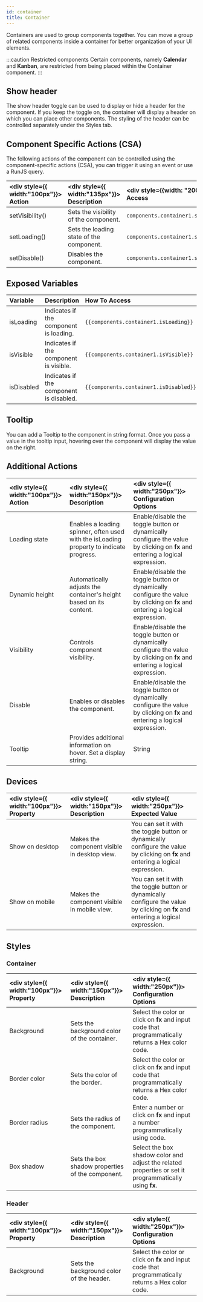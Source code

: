 ```yaml
---
id: container
title: Container
---
```


Containers are used to group components together. You can move a group of related components inside a container for better organization of your UI elements.

:::caution Restricted components
Certain components, namely **Calendar** and **Kanban**, are restricted from being placed within the Container component.
:::

## Show header

The show header toggle can be used to display or hide a header for the component. If you keep the toggle on, the container will display a header on which you can place other components. The styling of the header can be controlled separately under the Styles tab. 

## Component Specific Actions (CSA)

The following actions of the component can be controlled using the component-specific actions (CSA), you can trigger it using an event or use a RunJS query.

| <div style={{ width:"100px"}}> Action </div> | <div style={{ width:"135px"}}> Description </div> | <div style={{width: "200px"}}> How To Access </div>|
| :------------ | :---------- | :------------ |
| setVisibility()| Sets the visibility of the component.     | `components.container1.setVisibility(false)` |
| setLoading()   | Sets the loading state of the component.  | `components.container1.setLoading(true)` |
| setDisable()   | Disables the component.                   | `components.container1.setDisable(true)` |

## Exposed Variables

| Variable | Description | How To Access |
|:--------|:-----------|:------------|
| isLoading | Indicates if the component is loading. | `{{components.container1.isLoading}}` |
| isVisible | Indicates if the component is visible. | `{{components.container1.isVisible}}` |
| isDisabled | Indicates if the component is disabled. | `{{components.container1.isDisabled}}` |

## Tooltip

You can add a Tooltip to the component in string format. Once you pass a value in the tooltip input, hovering over the component will display the value on the right.

## Additional Actions

| <div style={{ width:"100px"}}> Action </div> | <div style={{ width:"150px"}}> Description </div> | <div style={{ width:"250px"}}> Configuration Options </div>|
|:------------------|:------------|:------------------------------|
| Loading state      | Enables a loading spinner, often used with the isLoading property to indicate progress.  | Enable/disable the toggle button or dynamically configure the value by clicking on **fx** and entering a logical expression. |
| Dynamic height | Automatically adjusts the container's height based on its content. | Enable/disable the toggle button or dynamically configure the value by clicking on **fx** and entering a logical expression. |
| Visibility | Controls component visibility. | Enable/disable the toggle button or dynamically configure the value by clicking on **fx** and entering a logical expression. |
| Disable | Enables or disables the component. | Enable/disable the toggle button or dynamically configure the value by clicking on **fx** and entering a logical expression. |
| Tooltip  | Provides additional information on hover. Set a display string.  | String |

## Devices

|<div style={{ width:"100px"}}> Property </div> | <div style={{ width:"150px"}}> Description </div> | <div style={{ width:"250px"}}> Expected Value </div>|
|:---------- |:----------- |:----------|
| Show on desktop | Makes the component visible in desktop view. | You can set it with the toggle button or dynamically configure the value by clicking on **fx** and entering a logical expression. |
| Show on mobile | Makes the component visible in mobile view. | You can set it with the toggle button or dynamically configure the value by clicking on **fx** and entering a logical expression. |

## Styles

### Container

| <div style={{ width:"100px"}}> Property </div> | <div style={{ width:"150px"}}> Description </div> | <div style={{ width:"250px"}}> Configuration Options </div>|
|:----------------|:------------|:--------------|
| Background | Sets the background color of the container.   | Select the color or click on **fx** and input code that programmatically returns a Hex color code. |
| Border color | Sets the color of the border. | Select the color or click on **fx** and input code that programmatically returns a Hex color code. |
| Border radius | Sets the radius of the component. | Enter a number or click on **fx** and input a number programmatically using code.   |
| Box shadow | Sets the box shadow properties of the component. | Select the box shadow color and adjust the related properties or set it programmatically using **fx**. |

### Header

| <div style={{ width:"100px"}}> Property </div> | <div style={{ width:"150px"}}> Description </div> | <div style={{ width:"250px"}}> Configuration Options </div>|
|:----------------|:------------|:--------------|
| Background | Sets the background color of the header.   | Select the color or click on **fx** and input code that programmatically returns a Hex color code. |




